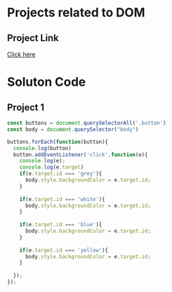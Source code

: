 # Projects related to DOM

## Project Link
[Click here](https://stackblitz.com/edit/dom-project-chaiaurcode-usprz2?file=1-colorChanger%2Fchaiaurcode.js,1-colorChanger%2Findex.html)

# Soluton Code

## Project 1


``` JavaScript
const buttons = document.querySelectorAll('.button')
const body = document.querySelector("body")

buttons.forEach(function(button){
  console.log(button)
  button.addEventListener('click',function(e){
    console.log(e);
    console.log(e.target)
    if(e.target.id === 'grey'){
      body.style.backgroundColor = e.target.id;
    } 
    
    if(e.target.id === 'white'){
      body.style.backgroundColor = e.target.id;
    } 
    
    if(e.target.id === 'blue'){
      body.style.backgroundColor = e.target.id;
    } 
    
    if(e.target.id === 'yellow'){
      body.style.backgroundColor = e.target.id;
    } 
 
  });
});


```
